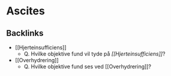 # Ascites

## Backlinks
* [[Hjerteinsufficiens]]
	* Q. Hvilke objektive fund vil tyde på *[[Hjerteinsufficiens]]*? 
* [[Overhydrering]]
	* Q. Hvilke objektive fund ses ved [[Overhydrering]]?

<!-- {BearID:EC493E70-E58F-496E-8773-9E73C3137ED9-21575-00002C4A3B4FF8F9} -->
